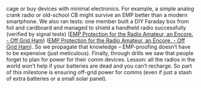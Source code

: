 cage or buy devices with minimal electronics. For example, a simple analog crank radio or old-school CB might survive an EMP better than a modern smartphone. We also ran tests: one member built a DIY Faraday box from foil and cardboard and managed to shield a handheld radio successfully (verified by signal tests) ([EMP Protection for the Radio Amateur, an Encore. - Off Grid Ham](https://offgridham.com/2018/02/emp-encore/#:~:text=Charles%E2%80%99%20testing%20demonstrates%20that%20the,as%20one%20of%20the%20layers)) ([EMP Protection for the Radio Amateur, an Encore. - Off Grid Ham](https://offgridham.com/2018/02/emp-encore/#:~:text=Charles%E2%80%99%20home,HAM%20READER%20SUBMITTED%20PHOTO%20%C2%A92016)). So we propagate that knowledge – EMP-proofing doesn’t have to be expensive (just meticulous). Finally, through drills we saw that people forget to plan for power for their comm devices. Lesson: all the radios in the world won’t help if your batteries are dead and you can’t recharge. So part of this milestone is ensuring off-grid power for comms (even if just a stash of extra batteries or a small solar panel).